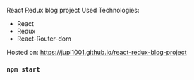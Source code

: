 React Redux blog project
Used Technologies:

- React
- Redux
- React-Router-dom

Hosted on: https://jupi1001.github.io/react-redux-blog-project

### `npm start`
